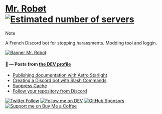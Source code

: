 # [Mr. Robøt ![Estimated number of servers](https://img.shields.io/badge/dynamic/json?url=https%3A%2F%2Fpublicapi.mrrobot.app%2Finfos&query=approximate_guild_count&label=Servers&prefix=%2B&labelColor=%2311051A&color=%2311051A)](https://mrrobot.app)

> [!NOTE]
> A French Discord bot for stopping harassments. Modding tool and loggin.



[![Banner Mr. Robot](https://mrrobot.app/img/banner_seo.png)](https://mrrobot.app)

####   📝 — Posts from [the DEV profile](https://dev.to/mrrobot)

<!-- BLOG-POST-LIST:START -->
- [Publishing documentation with Astro Starlight](https://dev.to/mrrobot/publishing-documentation-with-astro-starlight-691)
- [Creating a Discord bot with Slash Commands](https://dev.to/mrrobot/creating-a-discord-bot-with-slash-commands-51fa)
- [Suppress Cache](https://dev.to/mrrobot/nocache-43ob)
- [Follow your repository from Discord](https://dev.to/mrrobot/follow-your-repository-from-discord-52ge)
<!-- BLOG-POST-LIST:END -->

[![Twitter Follow](https://img.shields.io/badge/Follow%20me%20on-Twitter-1DA1F2?&logo=Twitter&style=for-the-badge)](https://twitter.com/MrRobotApp) [![Follow me on DEV](https://img.shields.io/badge/dev.to-%2308090A.svg?&style=for-the-badge&logo=dev.to&logoColor=white&alt=devto)](https://dev.to/mrrobot) [![GitHub Sponsors](https://img.shields.io/badge/Sponsor%20me-%23EA54AE.svg?&style=for-the-badge&logo=github-sponsors&logoColor=white)](https://github.com/sponsors/thomasbnt) [![Support me on Buy Me a Coffee](https://img.shields.io/badge/-Support%20me-%23FFDD00?style=for-the-badge&logo=buy-me-a-coffee&logoColor=black)](https://www.buymeacoffee.com/thomasbnt)
